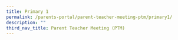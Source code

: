 ```yaml
---
title: Primary 1
permalink: /parents-portal/parent-teacher-meeting-ptm/primary1/
description: ""
third_nav_title: Parent Teacher Meeting (PTM)
---
```

